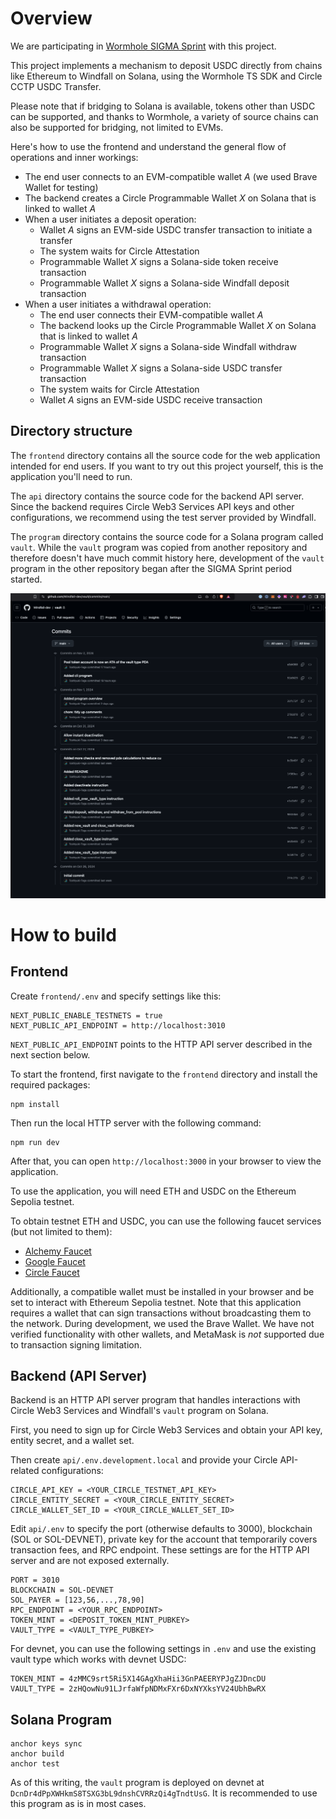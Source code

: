 # Overview

We are participating in [Wormhole SIGMA Sprint](https://sigma.wormhole.com/sprint) with this project.

This project implements a mechanism to deposit USDC directly from chains like Ethereum to Windfall on Solana, using the Wormhole TS SDK and Circle CCTP USDC Transfer.

Please note that if bridging to Solana is available, tokens other than USDC can be supported, and thanks to Wormhole, a variety of source chains can also be supported for bridging, not limited to EVMs.

Here's how to use the frontend and understand the general flow of operations and inner workings:

- The end user connects to an EVM-compatible wallet *A* (we used Brave Wallet for testing)
- The backend creates a Circle Programmable Wallet *X* on Solana that is linked to wallet *A*
- When a user initiates a deposit operation:
  - Wallet *A* signs an EVM-side USDC transfer transaction to initiate a transfer
  - The system waits for Circle Attestation
  - Programmable Wallet *X* signs a Solana-side token receive transaction
  - Programmable Wallet *X* signs a Solana-side Windfall deposit transaction
- When a user initiates a withdrawal operation:
  - The end user connects their EVM-compatible wallet *A*
  - The backend looks up the Circle Programmable Wallet *X* on Solana that is linked to wallet *A*
  - Programmable Wallet *X* signs a Solana-side Windfall withdraw transaction
  - Programmable Wallet *X* signs a Solana-side USDC transfer transaction
  - The system waits for Circle Attestation
  - Wallet *A* signs an EVM-side USDC receive transaction

## Directory structure

The `frontend` directory contains all the source code for the web application intended for end users. If you want to try out this project yourself, this is the application you'll need to run.

The `api` directory contains the source code for the backend API server. Since the backend requires Circle Web3 Services API keys and other configurations, we recommend using the test server provided by Windfall.

The `program` directory contains the source code for a Solana program called `vault`.
While the `vault` program was copied from another repository and therefore doesn't have much commit history here, development of the `vault` program in the other repository began after the SIGMA Sprint period started.

![Commit History](Commit%20History.png)

# How to build

## Frontend

Create `frontend/.env` and specify settings like this:

```shell
NEXT_PUBLIC_ENABLE_TESTNETS = true
NEXT_PUBLIC_API_ENDPOINT = http://localhost:3010
```

`NEXT_PUBLIC_API_ENDPOINT` points to the HTTP API server described in the next section below.

To start the frontend, first navigate to the `frontend` directory and install the required packages:

```shell
npm install
```
Then run the local HTTP server with the following command:

```shell
npm run dev
```

After that, you can open `http://localhost:3000` in your browser to view the application.

To use the application, you will need ETH and USDC on the Ethereum Sepolia testnet.

To obtain testnet ETH and USDC, you can use the following faucet services (but not limited to them):

- [Alchemy Faucet](https://www.alchemy.com/faucets/ethereum-sepolia)
- [Google Faucet](https://cloud.google.com/application/web3/faucet/ethereum/sepolia)
- [Circle Faucet](https://faucet.circle.com/)

Additionally, a compatible wallet must be installed in your browser and be set to interact with Ethereum Sepolia testnet.
Note that this application requires a wallet that can sign transactions without broadcasting them to the network.
During development, we used the Brave Wallet.
We have not verified functionality with other wallets, and MetaMask is *not* supported due to transaction signing limitation.

## Backend (API Server)

Backend is an HTTP API server program that handles interactions with Circle Web3 Services and Windfall's `vault` program on Solana.

First, you need to sign up for Circle Web3 Services and obtain your API key, entity secret, and a wallet set.

Then create `api/.env.development.local` and provide your Circle API-related configurations:

```shell
CIRCLE_API_KEY = <YOUR_CIRCLE_TESTNET_API_KEY>
CIRCLE_ENTITY_SECRET = <YOUR_CIRCLE_ENTITY_SECRET>
CIRCLE_WALLET_SET_ID = <YOUR_CIRCLE_WALLET_SET_ID>
```

Edit `api/.env` to specify the port (otherwise defaults to 3000), blockchain (SOL or SOL-DEVNET), private key for the account that temporarily covers transaction fees, and RPC endpoint. These settings are for the HTTP API server and are not exposed externally.

```shell
PORT = 3010
BLOCKCHAIN = SOL-DEVNET
SOL_PAYER = [123,56,...,78,90]
RPC_ENDPOINT = <YOUR_RPC_ENDPOINT>
TOKEN_MINT = <DEPOSIT_TOKEN_MINT_PUBKEY>
VAULT_TYPE = <VAULT_TYPE_PUBKEY>
```

For devnet, you can use the following settings in `.env` and use the existing vault type which works with devnet USDC:

```shell
TOKEN_MINT = 4zMMC9srt5Ri5X14GAgXhaHii3GnPAEERYPJgZJDncDU
VAULT_TYPE = 2zHQowNu91LJrfaWfpNDMxFXr6DxNYXksYV24UbhBwRX
```

## Solana Program

```shell
anchor keys sync
anchor build
anchor test
```

As of this writing, the `vault` program is deployed on devnet at `DcnDr4dPpXWHkmS8TSXG3bL9dnshCVRRzQi4gTndtUsG`.
It is recommended to use this program as is in most cases.
